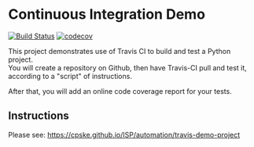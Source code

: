 Continuous Integration Demo
============================
[![Build Status](https://app.travis-ci.com/patkamon/demo-pyci.svg?branch=master)](https://app.travis-ci.com/patkamon/demo-pyci)
[![codecov](https://codecov.io/gh/patkamon/demo-pyci/branch/master/graph/badge.svg?token=E5A2XIE8SC)](https://codecov.io/gh/patkamon/demo-pyci)

This project demonstrates use of Travis CI to build and test a Python project.  
You will create a repository on Github, then have Travis-CI pull and test it,
according to a "script" of instructions.

After that, you will add an online code coverage report for your tests.

## Instructions

Please see: https://cpske.github.io/ISP/automation/travis-demo-project
